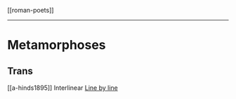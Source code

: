 [[roman-poets]]

---

# Metamorphoses
## Trans
[[a-hinds1895]] Interlinear
[Line by line](https://en.wikisource.org/wiki/Translation:Metamorphoses)

